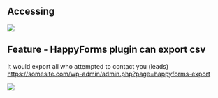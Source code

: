 
## Accessing
![](4toLLbm.png)


## Feature - HappyForms plugin can export csv
It would export all who attempted to contact you (leads)
https://somesite.com/wp-admin/admin.php?page=happyforms-export

![](Yl3OCZV.png)
